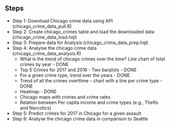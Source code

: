 Steps
-----
- Step 1: Download Chicago crime data using API (chicago_crime_data_pull.R)
- Step 2: Create chicago_crimes table and load the downloaded data (chicago_crime_data_load.hql)
- Step 3: Prepare data for Analysis (chicago_crime_data_prep.hql)
- Step 4: Analyise the chicago crime data (chicago_crime_data_analysis.R)
    - What is the trend of chicago crimes over the time? Line chart of total crimes by year - DONE
    - Top 5 Crimes for 2017 and 2016 - Two barplots - DONE
    - For a given crime type, trend over the years - DONE
    - Trend of all the crimes overttime - chart with a line per crime type - DONE
    - Heatmap - DONE
    - Chicago maps with crimes and crime rates
    - Relation between Per capita income and crime types (e.g., Thefts and Narcotics)
- Step 5: Predict crimes for 2017 in Chicago for a given assault
- Step 6: Analyse the chicago crime data in comparison to Seattle
